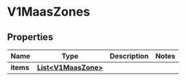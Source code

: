 # V1MaasZones

## Properties
Name | Type | Description | Notes
------------ | ------------- | ------------- | -------------
**items** | [**List&lt;V1MaasZone&gt;**](V1MaasZone.md) |  | 
